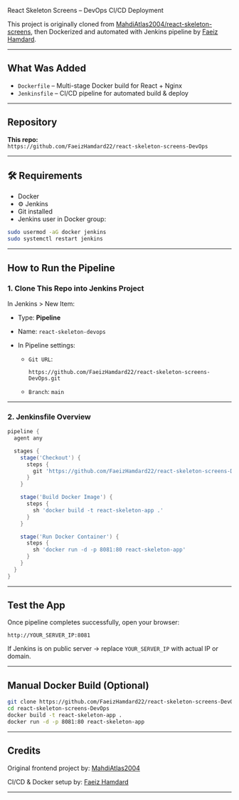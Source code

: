 React Skeleton Screens – DevOps CI/CD Deployment

This project is originally cloned from [MahdiAtlas2004/react-skeleton-screens](https://github.com/MahdiAtlas2004/react-skeleton-screens), then Dockerized and automated with Jenkins pipeline by [Faeiz Hamdard](https://github.com/FaeizHamdard22).

---

##  What Was Added

-  `Dockerfile` – Multi-stage Docker build for React + Nginx
-  `Jenkinsfile` – CI/CD pipeline for automated build & deploy

---

##  Repository

**This repo:**  
`https://github.com/FaeizHamdard22/react-skeleton-screens-DevOps`

---

## 🛠 Requirements

-  Docker
- ⚙ Jenkins
-  Git installed
-  Jenkins user in Docker group:
  ```bash
  sudo usermod -aG docker jenkins
  sudo systemctl restart jenkins
````

---

##  How to Run the Pipeline

### 1. Clone This Repo into Jenkins Project

In Jenkins > New Item:

* Type: **Pipeline**
* Name: `react-skeleton-devops`
* In Pipeline settings:

  * `Git URL`:

    ```
    https://github.com/FaeizHamdard22/react-skeleton-screens-DevOps.git
    ```
  * `Branch`: `main`

---

### 2. Jenkinsfile Overview

```groovy
pipeline {
  agent any

  stages {
    stage('Checkout') {
      steps {
        git 'https://github.com/FaeizHamdard22/react-skeleton-screens-DevOps.git'
      }
    }

    stage('Build Docker Image') {
      steps {
        sh 'docker build -t react-skeleton-app .'
      }
    }

    stage('Run Docker Container') {
      steps {
        sh 'docker run -d -p 8081:80 react-skeleton-app'
      }
    }
  }
}
```

---

##  Test the App

Once pipeline completes successfully, open your browser:

```text
http://YOUR_SERVER_IP:8081
```

If Jenkins is on public server → replace `YOUR_SERVER_IP` with actual IP or domain.

---

##  Manual Docker Build (Optional)

```bash
git clone https://github.com/FaeizHamdard22/react-skeleton-screens-DevOps.git
cd react-skeleton-screens-DevOps
docker build -t react-skeleton-app .
docker run -d -p 8081:80 react-skeleton-app
```

---

## Credits

Original frontend project by:
[MahdiAtlas2004](https://github.com/MahdiAtlas2004/react-skeleton-screens)

CI/CD & Docker setup by:
[Faeiz Hamdard](https://github.com/FaeizHamdard22)

---

